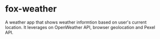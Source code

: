# fox-weather

A weather app that shows weather informtion based on user's current location. It leverages on OpenWeather API, browser geolocation and Pexel API.
